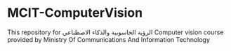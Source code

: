 # MCIT-ComputerVision

This repository for الرؤية الحاسوبية والذكاء الاصطناعي Computer vision course provided by Ministry Of Communications And Information Technology 
